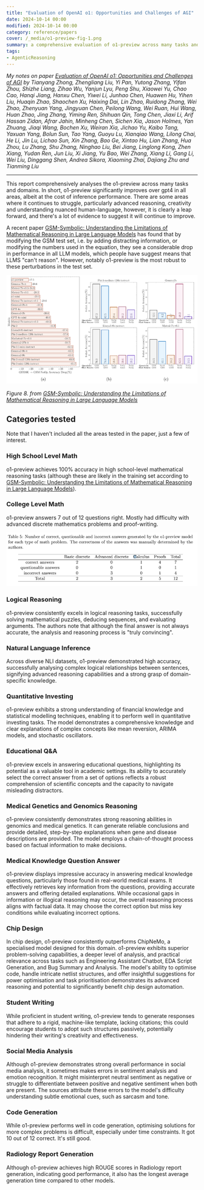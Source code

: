 ```yaml
---
title: "Evaluation of OpenAI o1: Opportunities and Challenges of AGI"
date: 2024-10-14 00:00
modified: 2024-10-14 00:00
category: reference/papers
cover: /_media/o1-preview-fig-1.png
summary: a comprehensive evaluation of o1-preview across many tasks and domains.
tags:
- AgenticReasoning
---
```


*My notes on paper [Evaluation of OpenAI o1: Opportunities and Challenges of AGI](https://arxiv.org/abs/2409.18486) by Tianyang Zhong, Zhengliang Liu, Yi Pan, Yutong Zhang, Yifan Zhou, Shizhe Liang, Zihao Wu, Yanjun Lyu, Peng Shu, Xiaowei Yu, Chao Cao, Hanqi Jiang, Hanxu Chen, Yiwei Li, Junhao Chen, Huawen Hu, Yihen Liu, Huaqin Zhao, Shaochen Xu, Haixing Dai, Lin Zhao, Ruidong Zhang, Wei Zhao, Zhenyuan Yang, Jingyuan Chen, Peilong Wang, Wei Ruan, Hui Wang, Huan Zhao, Jing Zhang, Yiming Ren, Shihuan Qin, Tong Chen, Jiaxi Li, Arif Hassan Zidan, Afrar Jahin, Minheng Chen, Sichen Xia, Jason Holmes, Yan Zhuang, Jiaqi Wang, Bochen Xu, Weiran Xia, Jichao Yu, Kaibo Tang, Yaxuan Yang, Bolun Sun, Tao Yang, Guoyu Lu, Xianqiao Wang, Lilong Chai, He Li, Jin Lu, Lichao Sun, Xin Zhang, Bao Ge, Xintao Hu, Lian Zhang, Hua Zhou, Lu Zhang, Shu Zhang, Ninghao Liu, Bei Jiang, Linglong Kong, Zhen Xiang, Yudan Ren, Jun Liu, Xi Jiang, Yu Bao, Wei Zhang, Xiang Li, Gang Li, Wei Liu, Dinggang Shen, Andrea Sikora, Xiaoming Zhai, Dajiang Zhu and Tianming Liu*

---

This report comprehensively analyses the o1-preview across many tasks and domains. In short, o1-preview significantly improves over gpt4 in all areas, albeit at the cost of inference performance. There are some areas where it continues to struggle, particularly advanced reasoning, creativity and understanding nuanced human-language, however, it is clearly a leap forward, and there's a lot of evidence to suggest it will continue to improve.

A recent paper [GSM-Symbolic: Understanding the Limitations of Mathematical Reasoning in Large Language Models](gsm-symbolic-understanding-the-limitations-of-mathematical-reasoning-in-large-language-models.md) has found that by modifying the GSM test set, i.e. by adding distracting information, or modifying the numbers used in the equation, they see a considerable drop in performance in all LLM models,  which people have suggest means that LLMS "can't reason". However, notably o1-preview is the most robust to these perturbations in the test set.

![](../../_media/evaluation-of-openai-o1-opportunities-and-challenges-of-agi-fig8.png)

*Figure 8. from [GSM-Symbolic: Understanding the Limitations of Mathematical Reasoning in Large Language Models](gsm-symbolic-understanding-the-limitations-of-mathematical-reasoning-in-large-language-models.md)*
## Categories tested

Note that I haven't included all the areas tested in the paper, just a few of interest.

### High School Level Math

o1-preview achieves 100% accuracy in high school-level mathematical reasoning tasks (although these are likely in the training set according to [GSM-Symbolic: Understanding the Limitations of Mathematical Reasoning in Large Language Models](gsm-symbolic-understanding-the-limitations-of-mathematical-reasoning-in-large-language-models.md)).

### College Level Math

o1-preview answers 7 out of 12 questions right. Mostly had difficulty with advanced discrete mathematics problems and proof-writing.

![Table 5.](../../_media/evaluation-of-openai-o1-opportunities-and-challenges-of-agi-table-5.png)

### Logical Reasoning

o1-preview consistently excels in logical reasoning tasks, successfully solving mathematical puzzles, deducing sequences, and evaluating arguments. The authors note that although the final answer is not always accurate, the analysis and reasoning process is "truly convincing".

### Natural Language Inference

Across diverse NLI datasets, o1-preview demonstrated high accuracy, successfully analysing complex logical relationships between sentences, signifying advanced reasoning capabilities and a strong grasp of domain-specific knowledge.

### Quantitative Investing

o1-preview exhibits a strong understanding of financial knowledge and statistical modelling techniques, enabling it to perform well in quantitative investing tasks. The model demonstrates a comprehensive knowledge and clear explanations of complex concepts like mean reversion, ARIMA models, and stochastic oscillators.

### Educational Q&A

o1-preview excels in answering educational questions, highlighting its potential as a valuable tool in academic settings. Its ability to accurately select the correct answer from a set of options reflects a robust comprehension of scientific concepts and the capacity to navigate misleading distractors.

### Medical Genetics and Genomics Reasoning

o1-preview consistently demonstrates strong reasoning abilities in genomics and medical genetics. It can generate reliable conclusions and provide detailed, step-by-step explanations when gene and disease descriptions are provided. The model employs a chain-of-thought process based on factual information to make decisions.

### Medical Knowledge Question Answer

o1-preview displays impressive accuracy in answering medical knowledge questions, particularly those found in real-world medical exams. It effectively retrieves key information from the questions, providing accurate answers and offering detailed explanations. While occasional gaps in information or illogical reasoning may occur, the overall reasoning process aligns with factual data. It may choose the correct option but miss key conditions while evaluating incorrect options.

### Chip Design

In chip design, o1-preview consistently outperforms ChipNeMo, a specialised model designed for this domain. o1-preview exhibits superior problem-solving capabilities, a deeper level of analysis, and practical relevance across tasks such as Engineering Assistant Chatbot, EDA Script Generation, and Bug Summary and Analysis. The model's ability to optimise code, handle intricate netlist structures, and offer insightful suggestions for power optimisation and task prioritisation demonstrates its advanced reasoning and potential to significantly benefit chip design automation.

### Student Writing

While proficient in student writing, o1-preview tends to generate responses that adhere to a rigid, machine-like template, lacking citations; this could encourage students to adopt such structures passively, potentially hindering their writing's creativity and effectiveness.

### Social Media Analysis

Although o1-preview demonstrates strong overall performance in social media analysis, it sometimes makes errors in sentiment analysis and emotion recognition. It might misinterpret neutral sentiment as negative or struggle to differentiate between positive and negative sentiment when both are present. The sources attribute these errors to the model's difficulty understanding subtle emotional cues, such as sarcasm and tone.

### Code Generation

While o1-preview performs well in code generation, optimising solutions for more complex problems is difficult, especially under time constraints. It got 10 out of 12 correct. It's still good.

### Radiology Report Generation

Although o1-preview achieves high ROUGE scores in Radiology report generation, indicating good performance, it also has the longest average generation time compared to other models.